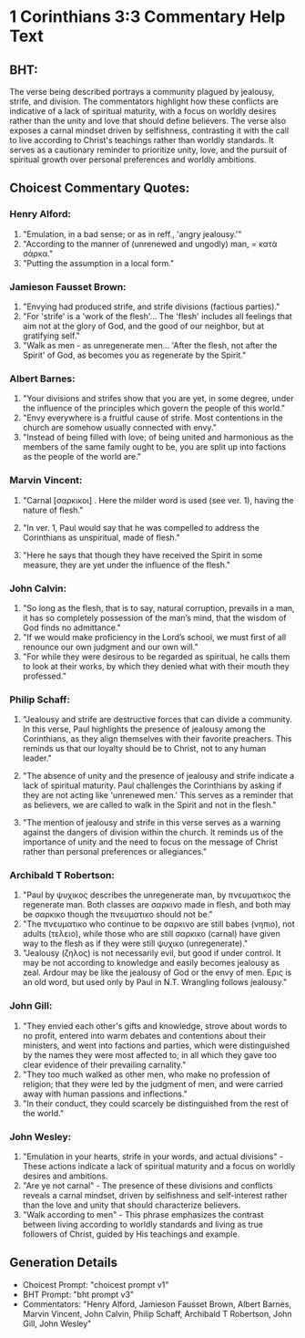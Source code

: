 # 1 Corinthians 3:3 Commentary Help Text

## BHT:
The verse being described portrays a community plagued by jealousy, strife, and division. The commentators highlight how these conflicts are indicative of a lack of spiritual maturity, with a focus on worldly desires rather than the unity and love that should define believers. The verse also exposes a carnal mindset driven by selfishness, contrasting it with the call to live according to Christ's teachings rather than worldly standards. It serves as a cautionary reminder to prioritize unity, love, and the pursuit of spiritual growth over personal preferences and worldly ambitions.

## Choicest Commentary Quotes:
### Henry Alford:
1. "Emulation, in a bad sense; or as in reff., 'angry jealousy.'" 
2. "According to the manner of (unrenewed and ungodly) man, = κατὰ σάρκα." 
3. "Putting the assumption in a local form."

### Jamieson Fausset Brown:
1. "Envying had produced strife, and strife divisions (factious parties)." 
2. "For 'strife' is a 'work of the flesh'... The 'flesh' includes all feelings that aim not at the glory of God, and the good of our neighbor, but at gratifying self."
3. "Walk as men - as unregenerate men... 'After the flesh, not after the Spirit' of God, as becomes you as regenerate by the Spirit."

### Albert Barnes:
1. "Your divisions and strifes show that you are yet, in some degree, under the influence of the principles which govern the people of this world."
2. "Envy everywhere is a fruitful cause of strife. Most contentions in the church are somehow usually connected with envy."
3. "Instead of being filled with love; of being united and harmonious as the members of the same family ought to be, you are split up into factions as the people of the world are."

### Marvin Vincent:
1. "Carnal [σαρκικοι] . Here the milder word is used (see ver. 1), having the nature of flesh." 

2. "In ver. 1, Paul would say that he was compelled to address the Corinthians as unspiritual, made of flesh." 

3. "Here he says that though they have received the Spirit in some measure, they are yet under the influence of the flesh."

### John Calvin:
1. "So long as the flesh, that is to say, natural corruption, prevails in a man, it has so completely possession of the man’s mind, that the wisdom of God finds no admittance."
2. "If we would make proficiency in the Lord’s school, we must first of all renounce our own judgment and our own will."
3. "For while they were desirous to be regarded as spiritual, he calls them to look at their works, by which they denied what with their mouth they professed."

### Philip Schaff:
1. "Jealousy and strife are destructive forces that can divide a community. In this verse, Paul highlights the presence of jealousy among the Corinthians, as they align themselves with their favorite preachers. This reminds us that our loyalty should be to Christ, not to any human leader." 

2. "The absence of unity and the presence of jealousy and strife indicate a lack of spiritual maturity. Paul challenges the Corinthians by asking if they are not acting like 'unrenewed men.' This serves as a reminder that as believers, we are called to walk in the Spirit and not in the flesh." 

3. "The mention of jealousy and strife in this verse serves as a warning against the dangers of division within the church. It reminds us of the importance of unity and the need to focus on the message of Christ rather than personal preferences or allegiances."

### Archibald T Robertson:
1. "Paul by ψυχικος describes the unregenerate man, by πνευματικος the regenerate man. Both classes are σαρκινο made in flesh, and both may be σαρκικο though the πνευματικο should not be."
2. "The πνευματικο who continue to be σαρκινο are still babes (νηπιο), not adults (τελειο), while those who are still σαρκικο (carnal) have given way to the flesh as if they were still ψυχικο (unregenerate)."
3. "Jealousy (ζηλος) is not necessarily evil, but good if under control. It may be not according to knowledge and easily becomes jealousy as zeal. Ardour may be like the jealousy of God or the envy of men. Ερις is an old word, but used only by Paul in N.T. Wrangling follows jealousy."

### John Gill:
1. "They envied each other's gifts and knowledge, strove about words to no profit, entered into warm debates and contentions about their ministers, and went into factions and parties, which were distinguished by the names they were most affected to; in all which they gave too clear evidence of their prevailing carnality."
2. "They too much walked as other men, who make no profession of religion; that they were led by the judgment of men, and were carried away with human passions and inflections."
3. "In their conduct, they could scarcely be distinguished from the rest of the world."

### John Wesley:
1. "Emulation in your hearts, strife in your words, and actual divisions" - These actions indicate a lack of spiritual maturity and a focus on worldly desires and ambitions.
2. "Are ye not carnal" - The presence of these divisions and conflicts reveals a carnal mindset, driven by selfishness and self-interest rather than the love and unity that should characterize believers.
3. "Walk according to men" - This phrase emphasizes the contrast between living according to worldly standards and living as true followers of Christ, guided by His teachings and example.


## Generation Details
- Choicest Prompt: "choicest prompt v1"
- BHT Prompt: "bht prompt v3"
- Commentators: "Henry Alford, Jamieson Fausset Brown, Albert Barnes, Marvin Vincent, John Calvin, Philip Schaff, Archibald T Robertson, John Gill, John Wesley"
